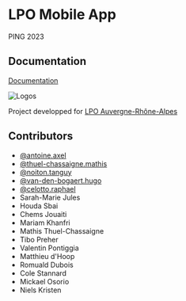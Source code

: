 
# LPO Mobile App

PING 2023 


## Documentation

[Documentation](https://devops.telecomste.fr/antoine.axel/lpo-mobapp/-/wikis/Documentation)


![Logos](https://auvergne-rhone-alpes.lpo.fr/wp-content/uploads/LPO_AuRA.svg)


Project developped for [LPO Auvergne-Rhône-Alpes](https//auvergne-rhone-alpes.lpo.fr/)

## Contributors

- [@antoine.axel](https://devops.telecomste.fr/antoine.axel)
- [@thuel-chassaigne.mathis](https://devops.telecomste.fr/thuel-chassaigne.mathis)
- [@noiton.tanguy](https://devops.telecomste.fr/noiton.tanguy)
- [@van-den-bogaert.hugo](https://devops.telecomste.fr/van-den-bogaert.hugo)
- [@celotto.raphael](https://devops.telecomste.fr/celotto.raphael)
- Sarah-Marie Jules
- Houda Sbai
- Chems Jouaiti
- Mariam Khanfri
- Mathis Thuel-Chassaigne
- Tibo Preher
- Valentin Pontiggia
- Matthieu d'Hoop
- Romuald Dubois
- Cole Stannard
- Mickael Osorio
- Niels Kristen